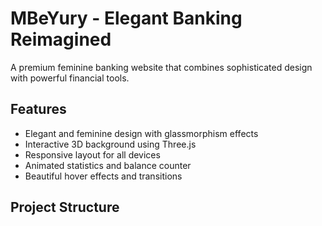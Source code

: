 # MBeYury - Elegant Banking Reimagined

A premium feminine banking website that combines sophisticated design with powerful financial tools.

## Features

- Elegant and feminine design with glassmorphism effects
- Interactive 3D background using Three.js
- Responsive layout for all devices
- Animated statistics and balance counter
- Beautiful hover effects and transitions

## Project Structure
